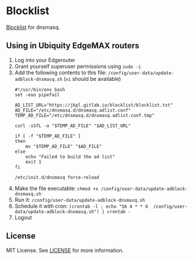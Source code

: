 # Blocklist

[Blocklist](https://jkpl.gitlab.io/blocklist/blocklist.txt) for dnsmasq.

## Using in Ubiquity EdgeMAX routers

1. Log into your Edgerouter
2. Grant yourself superuser permissions using `sudo -i`
3. Add the following contents to this file: `/config/user-data/update-adblock-dnsmasq.sh` (`vi` should be available)
    ```
    #!/usr/bin/env bash
    set -euo pipefail

    AD_LIST_URL="https://jkpl.gitlab.io/blocklist/blocklist.txt"
    AD_FILE="/etc/dnsmasq.d/dnsmasq.adlist.conf"
    TEMP_AD_FILE="/etc/dnsmasq.d/dnsmasq.adlist.conf.tmp"

    curl -sSfL -o "$TEMP_AD_FILE" "$AD_LIST_URL"

    if [ -f "$TEMP_AD_FILE" ]
    then
        mv "$TEMP_AD_FILE" "$AD_FILE"
    else
        echo "Failed to build the ad list"
        exit 1
    fi

    /etc/init.d/dnsmasq force-reload
    ```
4. Make the file executable: `chmod +x /config/user-data/update-adblock-dnsmasq.sh`
5. Run it: `/config/user-data/update-adblock-dnsmasq.sh`
6. Schedule it with cron: `(crontab -l ; echo "56 4 * * 6  /config/user-data/update-adblock-dnsmasq.sh") | crontab -`
7. Logout

## License

MIT License. See [LICENSE](LICENSE) for more information.
